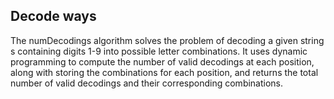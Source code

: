 ## Decode ways

The numDecodings algorithm solves the problem of decoding a given string s containing digits 1-9 into possible letter combinations. It uses dynamic programming to compute the number of valid decodings at each position, along with storing the combinations for each position, and returns the total number of valid decodings and their corresponding combinations.